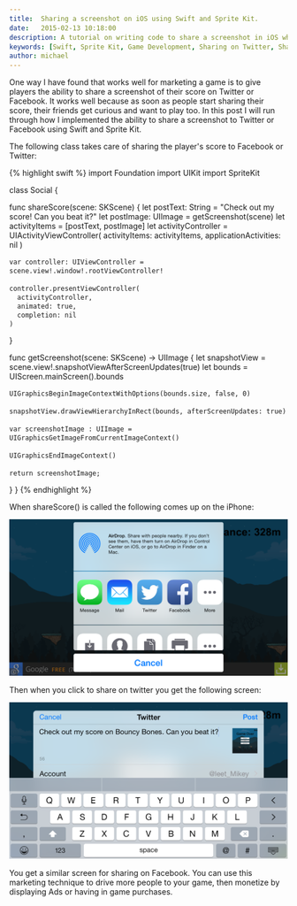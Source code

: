 ```yaml
---
title:  Sharing a screenshot on iOS using Swift and Sprite Kit.
date:   2015-02-13 10:18:00
description: A tutorial on writing code to share a screenshot in iOS when developing a game using Swift and Sprite Kit.
keywords: [Swift, Sprite Kit, Game Development, Sharing on Twitter, Sharing on Facebook]
author: michael
---
```


One way I have found that works well for marketing a game is to give players the ability to share a screenshot of their score on Twitter or Facebook. It works well because as soon as people start sharing their score, their friends get curious and want to play too. In this post I will run through how I implemented the ability to share a screenshot to Twitter or Facebook using Swift and Sprite Kit.

The following class takes care of sharing the player's score to Facebook or Twitter:

{% highlight swift %}
import Foundation
import UIKit
import SpriteKit

class Social {

  func shareScore(scene: SKScene) {
    let postText: String = "Check out my score! Can you beat it?"
    let postImage: UIImage = getScreenshot(scene)
    let activityItems = [postText, postImage]
    let activityController = UIActivityViewController(
      activityItems: activityItems,
      applicationActivities: nil
    )

    var controller: UIViewController = scene.view!.window!.rootViewController!

    controller.presentViewController(
      activityController,
      animated: true,
      completion: nil
    )
  }

  func getScreenshot(scene: SKScene) -> UIImage {
    let snapshotView = scene.view!.snapshotViewAfterScreenUpdates(true)
    let bounds = UIScreen.mainScreen().bounds

    UIGraphicsBeginImageContextWithOptions(bounds.size, false, 0)

    snapshotView.drawViewHierarchyInRect(bounds, afterScreenUpdates: true)

    var screenshotImage : UIImage = UIGraphicsGetImageFromCurrentImageContext()

    UIGraphicsEndImageContext()

    return screenshotImage;
  }
}
{% endhighlight %}

When shareScore() is called the following comes up on the iPhone:

![Sharing image using Sprite Kit and Swift](/assets/blog-images/2015-02-13/BouncyShare.png)

Then when you click to share on twitter you get the following screen:

![Sharing image on Twitter using Sprite Kit and Swift](/assets/blog-images/2015-02-13/BouncyTwitterShare.png)

You get a similar screen for sharing on Facebook. You can use this marketing technique to drive more people to your game, then monetize by displaying Ads or having in game purchases.
